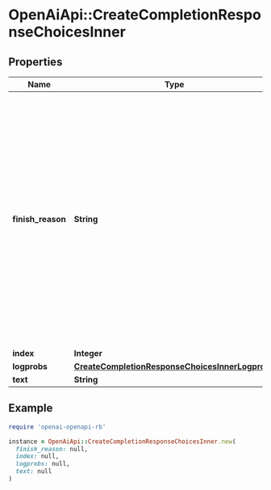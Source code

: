 # OpenAiApi::CreateCompletionResponseChoicesInner

## Properties

| Name | Type | Description | Notes |
| ---- | ---- | ----------- | ----- |
| **finish_reason** | **String** | The reason the model stopped generating tokens. This will be &#x60;stop&#x60; if the model hit a natural stop point or a provided stop sequence, &#x60;length&#x60; if the maximum number of tokens specified in the request was reached, or &#x60;content_filter&#x60; if content was omitted due to a flag from our content filters.  |  |
| **index** | **Integer** |  |  |
| **logprobs** | [**CreateCompletionResponseChoicesInnerLogprobs**](CreateCompletionResponseChoicesInnerLogprobs.md) |  |  |
| **text** | **String** |  |  |

## Example

```ruby
require 'openai-openapi-rb'

instance = OpenAiApi::CreateCompletionResponseChoicesInner.new(
  finish_reason: null,
  index: null,
  logprobs: null,
  text: null
)
```

